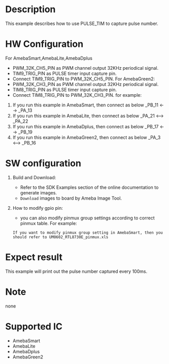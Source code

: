 # Description
This example describes how to use PULSE_TIM to capture pulse number.

# HW Configuration

For AmebaSmart,AmebaLite,AmebaDplus
  - PWM_32K_CH5_PIN as PWM channel output 32KHz periodical signal.
  - TIM9_TRIG_PIN as PULSE timer input capture pin.
  - Connect TIM9_TRIG_PIN to PWM_32K_CH5_PIN.
For AmebaGreen2:
  - PWM_32K_CH3_PIN as PWM channel output 32KHz periodical signal.
  - TIM8_TRIG_PIN as PULSE timer input capture pin.
  - Connect TIM8_TRIG_PIN to PWM_32K_CH3_PIN.
  for example:

1. If you run this example in AmebaSmart, then connect as below
     _PB_11 <--> _PA_13
2. If you run this example in AmebaLite, then connect as below
     _PA_21 <--> _PA_22
3. If you run this example in AmebaDplus, then connect as below
     _PB_17 <--> _PB_19
4. If you run this example in AmebaGreen2, then connect as below
     _PA_3 <--> _PB_16
# SW configuration
1. Build and Download:
   * Refer to the SDK Examples section of the online documentation to generate images.
   * `Download` images to board by Ameba Image Tool.

2.  How to modify gpio pin:
       - you can also modify pinmux group settings according to correct pinmux table. For example: 
    
        If you want to modify pinmux group setting in AmebaSmart, then you should refer to UM0602_RTL8730E_pinmux.xls

# Expect result
This example will print out the pulse number captured every 100ms.

# Note
none

# Supported IC

  - AmebaSmart
  - AmebaLite
  - AmebaDplus
  - AmebaGreen2
